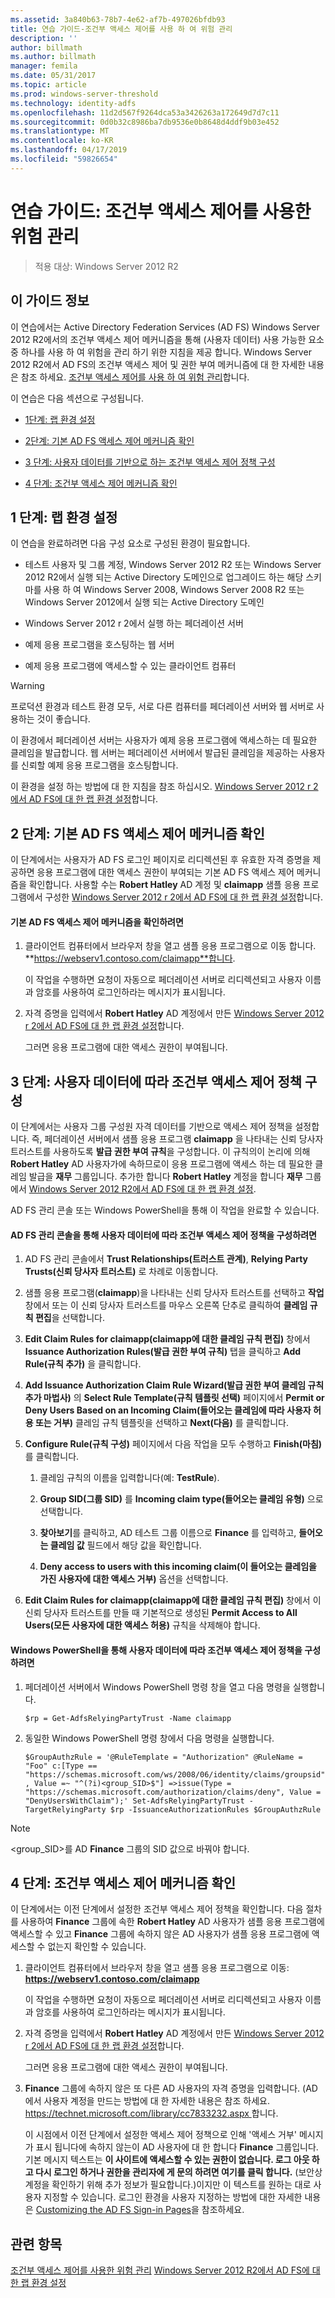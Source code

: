 ```yaml
---
ms.assetid: 3a840b63-78b7-4e62-af7b-497026bfdb93
title: 연습 가이드-조건부 액세스 제어를 사용 하 여 위험 관리
description: ''
author: billmath
ms.author: billmath
manager: femila
ms.date: 05/31/2017
ms.topic: article
ms.prod: windows-server-threshold
ms.technology: identity-adfs
ms.openlocfilehash: 11d2d567f9264dca53a3426263a172649d7d7c11
ms.sourcegitcommit: 0d0b32c8986ba7db9536e0b8648d4ddf9b03e452
ms.translationtype: MT
ms.contentlocale: ko-KR
ms.lasthandoff: 04/17/2019
ms.locfileid: "59826654"
---
```

# <a name="walkthrough-guide-manage-risk-with-conditional-access-control"></a>연습 가이드: 조건부 액세스 제어를 사용한 위험 관리

>적용 대상: Windows Server 2012 R2


## <a name="about-this-guide"></a>이 가이드 정보
이 연습에서는 Active Directory Federation Services (AD FS) Windows Server 2012 R2에서의 조건부 액세스 제어 메커니즘을 통해 (사용자 데이터) 사용 가능한 요소 중 하나를 사용 하 여 위험을 관리 하기 위한 지침을 제공 합니다. Windows Server 2012 R2에서 AD FS의 조건부 액세스 제어 및 권한 부여 메커니즘에 대 한 자세한 내용은 참조 하세요. [조건부 액세스 제어를 사용 하 여 위험 관리](../../ad-fs/operations/Manage-Risk-with-Conditional-Access-Control.md)합니다.

이 연습은 다음 섹션으로 구성됩니다.

-   [1단계: 랩 환경 설정](../../ad-fs/operations/Walkthrough-Guide--Manage-Risk-with-Conditional-Access-Control.md#BKMK_1)

-   [2단계: 기본 AD FS 액세스 제어 메커니즘 확인](../../ad-fs/operations/Walkthrough-Guide--Manage-Risk-with-Conditional-Access-Control.md#BKMK_2)

-   [3 단계: 사용자 데이터를 기반으로 하는 조건부 액세스 제어 정책 구성](../../ad-fs/operations/Walkthrough-Guide--Manage-Risk-with-Conditional-Access-Control.md#BKMK_3)

-   [4 단계: 조건부 액세스 제어 메커니즘 확인](../../ad-fs/operations/Walkthrough-Guide--Manage-Risk-with-Conditional-Access-Control.md#BKMK_4)

## <a name="BKMK_1"></a>1 단계: 랩 환경 설정
이 연습을 완료하려면 다음 구성 요소로 구성된 환경이 필요합니다.

-   테스트 사용자 및 그룹 계정, Windows Server 2012 R2 또는 Windows Server 2012 R2에서 실행 되는 Active Directory 도메인으로 업그레이드 하는 해당 스키마를 사용 하 여 Windows Server 2008, Windows Server 2008 R2 또는 Windows Server 2012에서 실행 되는 Active Directory 도메인

-   Windows Server 2012 r 2에서 실행 하는 페더레이션 서버

-   예제 응용 프로그램을 호스팅하는 웹 서버

-   예제 응용 프로그램에 액세스할 수 있는 클라이언트 컴퓨터

> [!WARNING]
> 프로덕션 환경과 테스트 환경 모두, 서로 다른 컴퓨터를 페더레이션 서버와 웹 서버로 사용하는 것이 좋습니다.

이 환경에서 페더레이션 서버는 사용자가 예제 응용 프로그램에 액세스하는 데 필요한 클레임을 발급합니다. 웹 서버는 페더레이션 서버에서 발급된 클레임을 제공하는 사용자를 신뢰할 예제 응용 프로그램을 호스팅합니다.

이 환경을 설정 하는 방법에 대 한 지침을 참조 하십시오. [Windows Server 2012 r 2에서 AD FS에 대 한 랩 환경 설정](../../ad-fs/deployment/Set-up-the-lab-environment-for-AD-FS-in-Windows-Server-2012-R2.md)합니다.

## <a name="BKMK_2"></a>2 단계: 기본 AD FS 액세스 제어 메커니즘 확인
이 단계에서는 사용자가 AD FS 로그인 페이지로 리디렉션된 후 유효한 자격 증명을 제공하면 응용 프로그램에 대한 액세스 권한이 부여되는 기본 AD FS 액세스 제어 메커니즘을 확인합니다. 사용할 수는 **Robert Hatley** AD 계정 및 **claimapp** 샘플 응용 프로그램에서 구성한 [Windows Server 2012 r 2에서 AD FS에 대 한 랩 환경 설정](../../ad-fs/deployment/Set-up-the-lab-environment-for-AD-FS-in-Windows-Server-2012-R2.md)합니다.

#### <a name="to-verify-the-default-ad-fs-access-control-mechanism"></a>기본 AD FS 액세스 제어 메커니즘을 확인하려면

1.  클라이언트 컴퓨터에서 브라우저 창을 열고 샘플 응용 프로그램으로 이동 합니다. **https://webserv1.contoso.com/claimapp**합니다.

    이 작업을 수행하면 요청이 자동으로 페더레이션 서버로 리디렉션되고 사용자 이름과 암호를 사용하여 로그인하라는 메시지가 표시됩니다.

2.  자격 증명을 입력에서 **Robert Hatley** AD 계정에서 만든 [Windows Server 2012 r 2에서 AD FS에 대 한 랩 환경 설정](../../ad-fs/deployment/Set-up-the-lab-environment-for-AD-FS-in-Windows-Server-2012-R2.md)합니다.

    그러면 응용 프로그램에 대한 액세스 권한이 부여됩니다.

## <a name="BKMK_3"></a>3 단계: 사용자 데이터에 따라 조건부 액세스 제어 정책 구성
이 단계에서는 사용자 그룹 구성원 자격 데이터를 기반으로 액세스 제어 정책을 설정합니다. 즉, 페더레이션 서버에서 샘플 응용 프로그램 **claimapp** 을 나타내는 신뢰 당사자 트러스트를 사용하도록 **발급 권한 부여 규칙**을 구성합니다. 이 규칙의이 논리에 의해 **Robert Hatley** AD 사용자가에 속하므로이 응용 프로그램에 액세스 하는 데 필요한 클레임 발급을 **재무** 그룹입니다. 추가한 합니다 **Robert Hatley** 계정을 합니다 **재무** 그룹에서 [Windows Server 2012 R2에서 AD FS에 대 한 랩 환경 설정](../../ad-fs/deployment/Set-up-the-lab-environment-for-AD-FS-in-Windows-Server-2012-R2.md).

AD FS 관리 콘솔 또는 Windows PowerShell을 통해 이 작업을 완료할 수 있습니다.

#### <a name="to-configure-conditional-access-control-policy-based-on-user-data-via-the-ad-fs-management-console"></a>AD FS 관리 콘솔을 통해 사용자 데이터에 따라 조건부 액세스 제어 정책을 구성하려면

1.  AD FS 관리 콘솔에서 **Trust Relationships(트러스트 관계)**, **Relying Party Trusts(신뢰 당사자 트러스트)** 로 차례로 이동합니다.

2.  샘플 응용 프로그램(**claimapp**)을 나타내는 신뢰 당사자 트러스트를 선택하고 **작업** 창에서 또는 이 신뢰 당사자 트러스트를 마우스 오른쪽 단추로 클릭하여 **클레임 규칙 편집**을 선택합니다.

3.  **Edit Claim Rules for claimapp(claimapp에 대한 클레임 규칙 편집)** 창에서 **Issuance Authorization Rules(발급 권한 부여 규칙)** 탭을 클릭하고 **Add Rule(규칙 추가)** 을 클릭합니다.

4.  **Add Issuance Authorization Claim Rule Wizard(발급 권한 부여 클레임 규칙 추가 마법사)** 의 **Select Rule Template(규칙 템플릿 선택)** 페이지에서 **Permit or Deny Users Based on an Incoming Claim(들어오는 클레임에 따라 사용자 허용 또는 거부)** 클레임 규칙 템플릿을 선택하고 **Next(다음)** 를 클릭합니다.

5.  **Configure Rule(규칙 구성)** 페이지에서 다음 작업을 모두 수행하고 **Finish(마침)** 를 클릭합니다.

    1.  클레임 규칙의 이름을 입력합니다(예: **TestRule**).

    2.  **Group SID(그룹 SID)** 를 **Incoming claim type(들어오는 클레임 유형)** 으로 선택합니다.

    3.  **찾아보기**를 클릭하고, AD 테스트 그룹 이름으로 **Finance** 를 입력하고, **들어오는 클레임 값** 필드에서 해당 값을 확인합니다.

    4.  **Deny access to users with this incoming claim(이 들어오는 클레임을 가진 사용자에 대한 액세스 거부)** 옵션을 선택합니다.

6.  **Edit Claim Rules for claimapp(claimapp에 대한 클레임 규칙 편집)** 창에서 이 신뢰 당사자 트러스트를 만들 때 기본적으로 생성된 **Permit Access to All Users(모든 사용자에 대한 액세스 허용)** 규칙을 삭제해야 합니다.

#### <a name="to-configure-conditional-access-control-policy-based-on-user-data-via-windows-powershell"></a>Windows PowerShell을 통해 사용자 데이터에 따라 조건부 액세스 제어 정책을 구성하려면

1.  페더레이션 서버에서 Windows PowerShell 명령 창을 열고 다음 명령을 실행합니다.


    `$rp = Get-AdfsRelyingPartyTrust -Name claimapp`


2.  동일한 Windows PowerShell 명령 창에서 다음 명령을 실행합니다.


    `$GroupAuthzRule = '@RuleTemplate = "Authorization" @RuleName = "Foo" c:[Type == "https://schemas.microsoft.com/ws/2008/06/identity/claims/groupsid", Value =~ "^(?i)<group_SID>$"] =>issue(Type = "https://schemas.microsoft.com/authorization/claims/deny", Value = "DenyUsersWithClaim");'
    Set-AdfsRelyingPartyTrust -TargetRelyingParty $rp -IssuanceAuthorizationRules $GroupAuthzRule`

> [!NOTE]
> <group_SID>를 AD **Finance** 그룹의 SID 값으로 바꿔야 합니다.

## <a name="BKMK_4"></a>4 단계: 조건부 액세스 제어 메커니즘 확인
이 단계에서는 이전 단계에서 설정한 조건부 액세스 제어 정책을 확인합니다. 다음 절차를 사용하여 **Finance** 그룹에 속한 **Robert Hatley** AD 사용자가 샘플 응용 프로그램에 액세스할 수 있고 **Finance** 그룹에 속하지 않은 AD 사용자가 샘플 응용 프로그램에 액세스할 수 없는지 확인할 수 있습니다.

1.  클라이언트 컴퓨터에서 브라우저 창을 열고 샘플 응용 프로그램으로 이동: **https://webserv1.contoso.com/claimapp**

    이 작업을 수행하면 요청이 자동으로 페더레이션 서버로 리디렉션되고 사용자 이름과 암호를 사용하여 로그인하라는 메시지가 표시됩니다.

2.  자격 증명을 입력에서 **Robert Hatley** AD 계정에서 만든 [Windows Server 2012 r 2에서 AD FS에 대 한 랩 환경 설정](../../ad-fs/deployment/Set-up-the-lab-environment-for-AD-FS-in-Windows-Server-2012-R2.md)합니다.

    그러면 응용 프로그램에 대한 액세스 권한이 부여됩니다.

3.  **Finance** 그룹에 속하지 않은 또 다른 AD 사용자의 자격 증명을 입력합니다. (AD에서 사용자 계정을 만드는 방법에 대 한 자세한 내용은 참조 하세요. [ https://technet.microsoft.com/library/cc7833232.aspx ](https://technet.microsoft.com/library/cc783323%28v=ws.10%29.aspx)합니다.

    이 시점에서 이전 단계에서 설정한 액세스 제어 정책으로 인해 '액세스 거부' 메시지가 표시 됩니다에 속하지 않는이 AD 사용자에 대 한 합니다 **Finance** 그룹입니다. 기본 메시지 텍스트는 **이 사이트에 액세스할 수 있는 권한이 없습니다. 로그 아웃 하 고 다시 로그인 하거나 권한을 관리자에 게 문의 하려면 여기를 클릭 합니다.** (보안상 계정을 확인하기 위해 추가 정보가 필요합니다.)이지만 이 텍스트를 원하는 대로 사용자 지정할 수 있습니다. 로그인 환경을 사용자 지정하는 방법에 대한 자세한 내용은 [Customizing the AD FS Sign-in Pages](https://technet.microsoft.com/library/dn280950.aspx)을 참조하세요.

## <a name="see-also"></a>관련 항목
[조건부 액세스 제어를 사용한 위험 관리](../../ad-fs/operations/Manage-Risk-with-Conditional-Access-Control.md)
[Windows Server 2012 R2에서 AD FS에 대 한 랩 환경 설정](../deployment/Set-up-the-lab-environment-for-AD-FS-in-Windows-Server-2012-R2.md)



